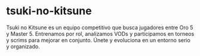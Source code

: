# tsuki-no-kitsune
Tsuki no Kitsune es un equipo competitivo que busca jugadores entre Oro 5 y Master 5. Entrenamos por rol, analizamos VODs y participamos en torneos y scrims para mejorar en conjunto. Únete y evoluciona en un entorno serio y organizado.

